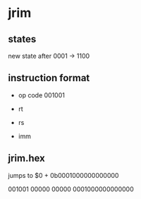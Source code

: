 # jrim

## states

new state after 0001 -> 1100

## instruction format

- op code 001001

- rt

- rs

- imm

## jrim.hex

jumps to \$0  + 0b0001000000000000

001001 00000 00000 0001000000000000
